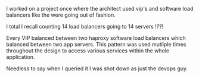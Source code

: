 I worked on a project once where the architect used vip's and software load balancers like the were going out of fashion.

I total I recall counting 14 load balancers going to 14 servers !??!

Every VIP balanced between two haproxy software load balancers which balanced between two app servers. This pattern was used mutliple times throughout the design to access various services within the whole application.

Needless to say when I queried it I was shot down as just the devops guy.


